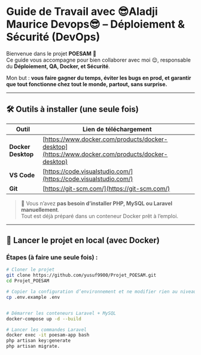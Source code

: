 # Guide de Travail avec 😎Aladji Maurice Devops😎 – Déploiement & Sécurité (DevOps)

Bienvenue dans le projet **POESAM** 👋\
Ce guide vous accompagne pour bien collaborer avec moi 😌, responsable du **Déploiement, QA, Docker, et Sécurité**.

Mon but : **vous faire gagner du temps, éviter les bugs en prod, et garantir que tout fonctionne chez tout le monde, partout, sans surprise.**

---

## 🛠️ Outils à installer (une seule fois)

| Outil              | Lien de téléchargement                                                                           |
| ------------------ | ------------------------------------------------------------------------------------------------ |
| **Docker Desktop** | [https://www.docker.com/products/docker-desktop](https://www.docker.com/products/docker-desktop) |
| **VS Code**        | [https://code.visualstudio.com/](https://code.visualstudio.com/)                                 |
| **Git**            | [https://git-scm.com/](https://git-scm.com/)                                                     |

> 🎯 Vous n’avez **pas besoin d’installer PHP, MySQL ou Laravel manuellement**.\
> Tout est déjà préparé dans un conteneur Docker prêt à l’emploi.

---

## 🚀 Lancer le projet en local (avec Docker)

### Étapes (à faire une seule fois) :

```bash
# Cloner le projet
git clone https://github.com/yusuf9900/Projet_POESAM.git
cd Projet_POESAM

# Copier la configuration d’environnement et ne modifier rien au niveau du fichier .env 
cp .env.example .env 


# Démarrer les conteneurs Laravel + MySQL
docker-compose up -d --build

# Lancer les commandes Laravel
docker exec -it poesam-app bash
php artisan key:generate
php artisan migrate.
```
